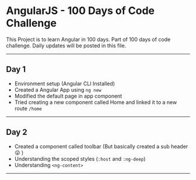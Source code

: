 # AngularJS - 100 Days of Code Challenge

This Project is to learn Angular in 100 days. Part of 100 days of code challenge.
Daily updates will be posted in this file.

---
## Day 1
 - Environment setup (Angular CLI Installed)
 - Created a Angular App using `ng new`
 - Modified the default page in app component
 - Tried creating a new component called Home and linked it to a new route `/home`

---

## Day 2
 - Created a component called toolbar (But basically created a sub header 😜 )
 - Understanding the scoped styles (`:host` and `:ng-deep`)
 - Understanding `<ng-content>`

---

